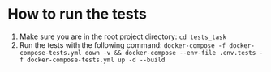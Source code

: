 # How to run the tests

1. Make sure you are in the root project directory: `cd tests_task`
2. Run the tests with the following command: `docker-compose -f docker-compose-tests.yml down -v && docker-compose --env-file .env.tests -f docker-compose-tests.yml up -d --build`